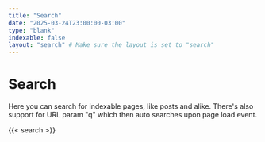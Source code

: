 ```yaml
---
title: "Search"
date: "2025-03-24T23:00:00-03:00"
type: "blank"
indexable: false
layout: "search" # Make sure the layout is set to "search"
---
```


# Search

Here you can search for indexable pages, like posts and alike. There's also support for URL param "q" which then auto searches upon page load event.

{{< search >}}
